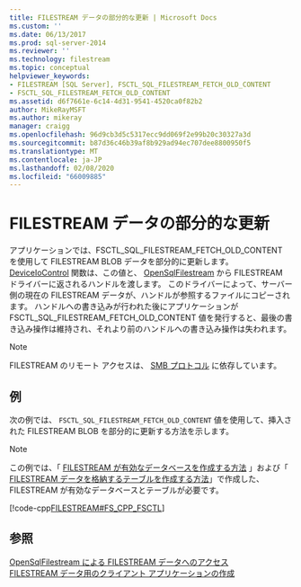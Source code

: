 ```yaml
---
title: FILESTREAM データの部分的な更新 | Microsoft Docs
ms.custom: ''
ms.date: 06/13/2017
ms.prod: sql-server-2014
ms.reviewer: ''
ms.technology: filestream
ms.topic: conceptual
helpviewer_keywords:
- FILESTREAM [SQL Server], FSCTL_SQL_FILESTREAM_FETCH_OLD_CONTENT
- FSCTL_SQL_FILESTREAM_FETCH_OLD_CONTENT
ms.assetid: d6f7661e-6c14-4d31-9541-4520ca0f82b2
author: MikeRayMSFT
ms.author: mikeray
manager: craigg
ms.openlocfilehash: 96d9cb3d5c5317ecc9dd069f2e99b20c30327a3d
ms.sourcegitcommit: b87d36c46b39af8b929ad94ec707dee8800950f5
ms.translationtype: MT
ms.contentlocale: ja-JP
ms.lasthandoff: 02/08/2020
ms.locfileid: "66009885"
---
```

# <a name="make-partial-updates-to-filestream-data"></a>FILESTREAM データの部分的な更新
  アプリケーションでは、FSCTL_SQL_FILESTREAM_FETCH_OLD_CONTENT を使用して FILESTREAM BLOB データを部分的に更新します。 [DeviceIoControl](https://go.microsoft.com/fwlink/?LinkId=105527) 関数は、この値と、 [OpenSqlFilestream](access-filestream-data-with-opensqlfilestream.md) から FILESTREAM ドライバーに返されるハンドルを渡します。 このドライバーによって、サーバー側の現在の FILESTREAM データが、ハンドルが参照するファイルにコピーされます。 ハンドルへの書き込みが行われた後にアプリケーションが FSCTL_SQL_FILESTREAM_FETCH_OLD_CONTENT 値を発行すると、最後の書き込み操作は維持され、それより前のハンドルへの書き込み操作は失われます。  
  
> [!NOTE]  
>  FILESTREAM のリモート アクセスは、 [SMB プロトコル](https://go.microsoft.com/fwlink/?LinkId=112454) に依存しています。  
  
## <a name="example"></a>例  
 次の例では、 `FSCTL_SQL_FILESTREAM_FETCH_OLD_CONTENT` 値を使用して、挿入された FILESTREAM BLOB を部分的に更新する方法を示します。  
  
> [!NOTE]  
>  この例では、「 [FILESTREAM が有効なデータベースを作成する方法](create-a-filestream-enabled-database.md) 」および「 [FILESTREAM データを格納するテーブルを作成する方法](create-a-table-for-storing-filestream-data.md)」で作成した、FILESTREAM が有効なデータベースとテーブルが必要です。  
  
 [!code-cpp[FILESTREAM#FS_CPP_FSCTL](../../snippets/tsql/SQL15/tsql/filestream/cpp/filestream.cpp#fs_cpp_fsctl)]  
  
## <a name="see-also"></a>参照  
 [OpenSqlFilestream による FILESTREAM データへのアクセス](access-filestream-data-with-opensqlfilestream.md)   
 [FILESTREAM データ用のクライアント アプリケーションの作成](create-client-applications-for-filestream-data.md)  
  
  
